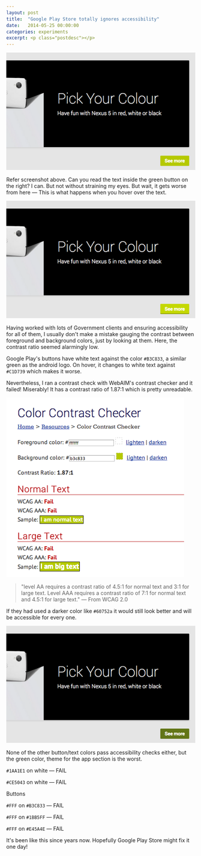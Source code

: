 ```yaml
---
layout: post
title:  "Google Play Store totally ignores accessibility"
date:   2014-05-25 00:00:00
categories: experiments
excerpt: <p class="postdesc"></p>
---
```


<img src="/images/googleplay/main.png" alt="" style="">

Refer screenshot above. Can you read the text inside the green button on the right? I can. But not without straining my eyes. But wait, it gets worse from here — This is what happens when you hover over the text.

<img src="/images/googleplay/mainhover.png" alt="" style="">

Having worked with lots of Government clients and ensuring accessibility for all of them, I usually don't make a mistake gauging the contrast between foreground and background colors, just by looking at them. Here, the contrast ratio seemed alarmingly low.

Google Play's buttons have white text against the color `#B3C833`, a similar green as the android logo. On hover, it changes to white text against `#C1D739` which makes it worse.

Nevertheless, I ran a contrast check with WebAIM's contrast checker and it failed! Miserably! It has a contrast ratio of 1.87:1 which is pretty unreadable.

<img src="/images/googleplay/webaim.png" alt="" style="">
<blockquote>
  <p>"level AA requires a contrast ratio of 4.5:1 for normal text and 3:1 for large text. Level AAA requires a contrast ratio of 7:1 for normal text and 4.5:1 for large text." — From WCAG 2.0</p>
</blockquote>

If they had used a darker color like `#60752a` it would still look better and will be accessible for every one.

<img src="/images/googleplay/proposed.png" alt="" style="">


None of the other button/text colors pass accessibility checks either, but the green color, theme for the app section is the worst.

`#1AA1E1` on white — FAIL

`#CE5043` on white — FAIL

Buttons

`#FFF` on `#B3C833` — FAIL

`#FFF` on `#1BB5FF` — FAIL

`#FFF` on `#E45A4E` — FAIL

It's been like this since years now. Hopefully Google Play Store might fix it one day!